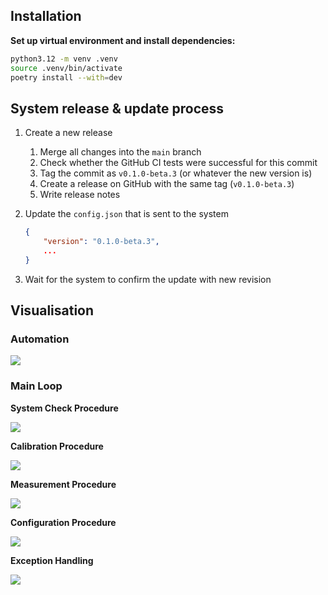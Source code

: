 ## Installation

**Set up virtual environment and install dependencies:**

```bash
python3.12 -m venv .venv
source .venv/bin/activate
poetry install --with=dev
```

## System release & update process

1. Create a new release

   1. Merge all changes into the `main` branch
   2. Check whether the GitHub CI tests were successful for this commit
   3. Tag the commit as `v0.1.0-beta.3` (or whatever the new version is)
   4. Create a release on GitHub with the same tag (`v0.1.0-beta.3`)
   5. Write release notes

2. Update the `config.json` that is sent to the system

   ```json
   {
       "version": "0.1.0-beta.3",
       ...
   }
   ```

3. Wait for the system to confirm the update with new revision

## Visualisation

### Automation

![](../docs//main-loop.png)

### Main Loop

**System Check Procedure**

![](../docs/procedure-system-check.png)

**Calibration Procedure**

![](../docs/procedure-calibration.png)

**Measurement Procedure**

![](../docs/procedure-measurement.png)

**Configuration Procedure**

![](../docs/procedure-configuration.png)

**Exception Handling**

![](../docs/main-loop-exception-handling.png)
